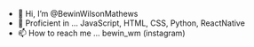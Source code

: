 - 👋 Hi, I’m @BewinWilsonMathews
- 🌱 Proficient in ... JavaScript, HTML, CSS, Python, ReactNative
- 📫 How to reach me ... bewin_wm (instagram)

<!---
BewinWilsonMathews/BewinWilsonMathews is a ✨ special ✨ repository because its `README.md` (this file) appears on your GitHub profile.
You can click the Preview link to take a look at your changes.
--->
